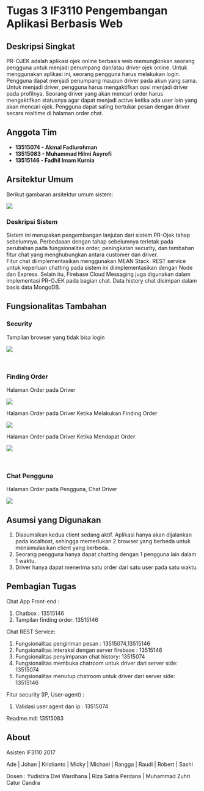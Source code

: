 # Tugas 3 IF3110 Pengembangan Aplikasi Berbasis Web

## Deskripsi Singkat
PR-OJEK adalah aplikasi ojek online berbasis web memungkinkan seorang pengguna untuk menjadi penumpang dan/atau driver ojek online. Untuk menggunakan aplikasi ini, seorang pengguna harus melakukan login. Pengguna dapat menjadi penumpang maupun driver pada akun yang sama. Untuk menjadi driver, pengguna harus mengaktifkan opsi menjadi driver pada profilnya.
Seorang driver yang akan mencari order harus mengaktifkan statusnya agar dapat menjadi active ketika ada user lain yang akan mencari ojek. Pengguna dapat saling bertukar pesan dengan driver secara realtime di halaman order chat.

## Anggota Tim
* **13515074 - Akmal Fadlurohman** <br />
* **13515083 - Muhammad Hilmi Asyrofi** <br />
* **13515146 - Fadhil Imam Kurnia** <br />

## Arsitektur Umum

Berikut gambaran arsitektur umum sistem:

![](img/arsitektur_umum.png)

### Deskripsi Sistem
Sistem ini merupakan pengembangan lanjutan dari sistem PR-Ojek tahap sebelumnya. Perbedaaan dengan tahap sebelumnya terletak pada perubahan pada fungsionalitas order, peningkatan security, dan tambahan fitur chat yang menghubungkan antara customer dan driver. <br /> 
Fitur chat diimplementasikan menggunakan MEAN Stack. REST service untuk keperluan chatting pada sistem ini diimplementasikan dengan Node dan Express. Selain itu, Firebase Cloud Messaging juga digunakan dalam implementasi PR-OJEK pada bagian chat. Data history chat disimpan dalam basis data MongoDB.


## Fungsionalitas Tambahan

### Security
 Tampilan browser yang tidak bisa login

![](img/invalid_access.png)

<br/>

### Finding Order

Halaman Order pada Driver

![](img/driver_halaman_order.png)

Halaman Order pada Driver Ketika Melakukan Finding Order

![](img/driver_finding_order.png)

Halaman Order pada Driver Ketika Mendapat Order

![](img/driver_got_order.png)

<br/>

### Chat Pengguna

Halaman Order pada Pengguna, Chat Driver

![](img/pengguna_chat_driver.png)

## Asumsi yang Digunakan
1. Diasumsikan kedua client sedang aktif. Aplikasi hanya akan dijalankan pada localhost, sehingga memerlukan 2 browser yang berbeda untuk mensimulasikan client yang berbeda. 
2. Seorang pengguna hanya dapat chatting dengan 1 pengguna lain dalam 1 waktu.
3. Driver hanya dapat menerima satu order dari satu user pada satu waktu.

## Pembagian Tugas

Chat App Front-end :
1. Chatbox : 13515146  
2. Tampilan finding order: 13515146

Chat REST Service:  
1. Fungsionalitas pengiriman pesan : 13515074,13515146  
2. Fungsionalitas interaksi dengan server firebase : 13515146  
3. Fungsionalitas penyimpanan chat history: 13515074
4. Fungsionalitas membuka chatroom untuk driver dari server side: 13515074
5. Fungsionalitas menutup chatroom untuk driver dari server side: 13515146 

Fitur security (IP, User-agent) :
1. Validasi user agent dan ip : 13515074

Readme.md: 13515083


## About

Asisten IF3110 2017

Ade | Johan | Kristianto | Micky | Michael | Rangga | Raudi | Robert | Sashi

Dosen : Yudistira Dwi Wardhana | Riza Satria Perdana | Muhammad Zuhri Catur Candra
